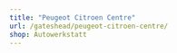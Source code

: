```yaml
---
title: "Peugeot Citroen Centre"
url: /gateshead/peugeot-citroen-centre/
shop: Autowerkstatt
---
```

